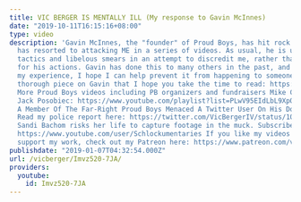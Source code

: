 ```yaml
---
title: VIC BERGER IS MENTALLY ILL (My response to Gavin McInnes)
date: "2019-10-11T16:15:16+08:00"
type: video
description: 'Gavin McInnes, the "founder" of Proud Boys, has hit rock bottom and
  has resorted to attacking ME in a series of videos. As usual, he is using intimidation
  tactics and libelous smears in an attempt to discredit me, rather than taking responsibility
  for his actions. Gavin has done this to many others in the past, and by publicizing
  my experience, I hope I can help prevent it from happening to someone else. An extremely
  thorough piece on Gavin that I hope you take the time to read: https://notvice.com/gavin-white-supremacy-article-agreement-page-160a4b5c9037
  More Proud Boys videos including PB organizers and fundraisers Mike Cernovich and
  Jack Posobiec: https://www.youtube.com/playlist?list=PLwV95EIdLbL9XpOUXvFq1E3iyLFMoyyjJ
  A Member Of The Far-Right Proud Boys Menaced A Twitter User On His Doorstep: https://www.huffingtonpost.com/entry/far-right-proud-boys-menaced-twitter-user-on-his-doorstep_us_5b06de68e4b07c4ea1060e92
  Read my police report here: https://twitter.com/VicBergerIV/status/1001476736821944320
  Sandi Bachom risks her life to capture footage in the muck. Subscribe to her channel:
  https://www.youtube.com/user/Schlockumentaries If you like my videos and want to
  support my work, check out my Patreon here: https://www.patreon.com/vicberger'
publishdate: "2019-01-07T04:32:54.000Z"
url: /vicberger/Imvz520-7JA/
providers:
  youtube:
    id: Imvz520-7JA
---
```

